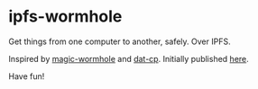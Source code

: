 # ipfs-wormhole

Get things from one computer to another, safely. Over IPFS.

Inspired by [magic-wormhole](https://github.com/warner/magic-wormhole) and
[dat-cp](https://github.com/tom-james-watson/dat-cp). Initially published
[here](https://www.reddit.com/r/ipfs/comments/9yyqi1/dat_dcpstyle_functionality_for_encrypted_assets/?utm_source=reddit-android).

Have fun!

